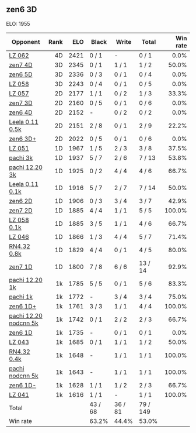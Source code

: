 ## zen6 3D ##

ELO: 1955

Opponent | Rank | ELO | Black | Write | Total | Win rate
---------|-----:|----:|-------|-------|-------|-------:
[LZ 062](LZ%20062.md) | 4D | 2421 | 0 / 1 | - | 0 / 1 | 0.0%
[zen7 4D](zen7%204D.md) | 3D | 2345 | 0 / 1 | 1 / 1 | 1 / 2 | 50.0%
[zen6 5D](zen6%205D.md) | 3D | 2336 | 0 / 3 | 0 / 1 | 0 / 4 | 0.0%
[LZ 058](LZ%20058.md) | 3D | 2243 | 0 / 4 | 0 / 1 | 0 / 5 | 0.0%
[LZ 057](LZ%20057.md) | 2D | 2177 | 1 / 1 | 0 / 2 | 1 / 3 | 33.3%
[zen7 3D](zen7%203D.md) | 2D | 2160 | 0 / 5 | 0 / 1 | 0 / 6 | 0.0%
[zen6 4D](zen6%204D.md) | 2D | 2152 | - | 0 / 2 | 0 / 2 | 0.0%
[Leela 0.11 0.5k](Leela%200.11%200.5k.md) | 2D | 2151 | 2 / 8 | 0 / 1 | 2 / 9 | 22.2%
[zen6 3D+](zen6%203D+.md) | 2D | 2022 | 0 / 5 | 0 / 1 | 0 / 6 | 0.0%
[LZ 051](LZ%20051.md) | 1D | 1967 | 1 / 5 | 2 / 3 | 3 / 8 | 37.5%
[pachi 3k](pachi%203k.md) | 1D | 1937 | 5 / 7 | 2 / 6 | 7 / 13 | 53.8%
[pachi 12.20 3k](pachi%2012.20%203k.md) | 1D | 1925 | 0 / 2 | 4 / 4 | 4 / 6 | 66.7%
[Leela 0.11 0.1k](Leela%200.11%200.1k.md) | 1D | 1916 | 5 / 7 | 2 / 7 | 7 / 14 | 50.0%
[zen6 2D](zen6%202D.md) | 1D | 1906 | 0 / 3 | 3 / 4 | 3 / 7 | 42.9%
[zen7 2D](zen7%202D.md) | 1D | 1885 | 4 / 4 | 1 / 1 | 5 / 5 | 100.0%
[LZ 058 0.1k](LZ%20058%200.1k.md) | 1D | 1885 | 3 / 5 | 1 / 1 | 4 / 6 | 66.7%
[LZ 046](LZ%20046.md) | 1D | 1866 | 1 / 3 | 4 / 4 | 5 / 7 | 71.4%
[RN4.32 0.8k](RN4.32%200.8k.md) | 1D | 1829 | 4 / 4 | 0 / 1 | 4 / 5 | 80.0%
[zen7 1D](zen7%201D.md) | 1D | 1800 | 7 / 8 | 6 / 6 | 13 / 14 | 92.9%
[pachi 12.20 1k](pachi%2012.20%201k.md) | 1k | 1785 | 5 / 5 | 0 / 1 | 5 / 6 | 83.3%
[pachi 1k](pachi%201k.md) | 1k | 1772 | - | 3 / 4 | 3 / 4 | 75.0%
[zen6 1D+](zen6%201D+.md) | 1k | 1761 | 3 / 3 | 1 / 1 | 4 / 4 | 100.0%
[pachi 12.20 nodcnn 5k](pachi%2012.20%20nodcnn%205k.md) | 1k | 1742 | 0 / 1 | 2 / 2 | 2 / 3 | 66.7%
[zen6 1D](zen6%201D.md) | 1k | 1735 | - | 0 / 1 | 0 / 1 | 0.0%
[LZ 043](LZ%20043.md) | 1k | 1685 | 0 / 1 | 1 / 1 | 1 / 2 | 50.0%
[RN4.32 0.4k](RN4.32%200.4k.md) | 1k | 1648 | - | 1 / 1 | 1 / 1 | 100.0%
[pachi nodcnn 5k](pachi%20nodcnn%205k.md) | 1k | 1643 | - | 1 / 1 | 1 / 1 | 100.0%
[zen6 1D-](zen6%201D-.md) | 1k | 1628 | 1 / 1 | 1 / 2 | 2 / 3 | 66.7%
[LZ 041](LZ%20041.md) | 1k | 1616 | 1 / 1 | - | 1 / 1 | 100.0%
Total | | | 43 / 68 | 36 / 81 | 79 / 149 | 
Win rate| | | 63.2% | 44.4% | 53.0% | 
